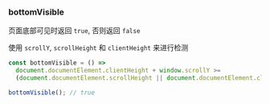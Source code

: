 ### bottomVisible

页面底部可见时返回 `true`, 否则返回 `false`

使用 `scrollY`, `scrollHeight` 和 `clientHeight` 来进行检测

```js
const bottomVisible = () =>
  document.documentElement.clientHeight + window.scrollY >=
  (document.documentElement.scrollHeight || document.documentElement.clientHeight);
```

```js
bottomVisible(); // true
```
